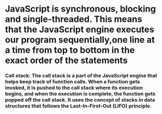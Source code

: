 
# JavaScript is synchronous, blocking and single-threaded. This means that the JavaScript engine executes our program sequentially,one line at a time from top to bottom in the exact order of the statements


### Call stack: The call stack is a part of the JavaScript engine that helps keep track of function calls. When a function gets invoked, it is pushed to the call stack where its execution begins, and when the execution is complete, the function gets popped off the call stack. It uses the concept of stacks in data structures that follows the Last-In-First-Out (LIFO) principle.

